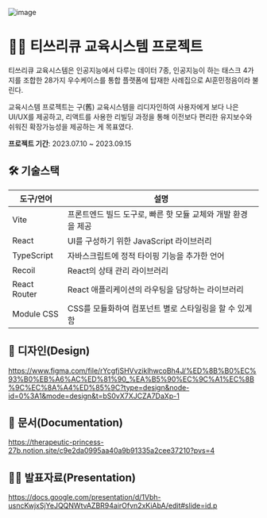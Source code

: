 ![image](https://github.com/rlawlsdn263/education-system/assets/79128016/cbae18a4-754b-4113-89de-4bad9d9a6567)

<h1>👨‍🏫 티쓰리큐 교육시스템 프로젝트</h1>
<p>티쓰리큐 교육시스템은 인공지능에서 다루는 데이터 7종, 인공지능이 하는 태스크 4가지를 조합한 28가지 우수케이스를 통합 플랫폼에 탑재한 사례집으로 AI훈민정음이라 불린다.</p>
<p>교육시스템 프로젝트는 구(舊) 교육시스템을 리디자인하여 사용자에게 보다 나은 UI/UX를 제공하고, 리액트를 사용한 리빌딩 과정을 통해 이전보다 편리한 유지보수와 쉬워진 확장가능성을 제공하는 게 목표였다.</p>
<p><strong>프로젝트 기간</strong>: 2023.07.10 ~ 2023.09.15</p>

## 🛠 기술스택

| 도구/언어 | 설명 |
| --- | --- |
| Vite | 프론트엔드 빌드 도구로, 빠른 핫 모듈 교체와 개발 환경을 제공 |
| React | UI를 구성하기 위한 JavaScript 라이브러리 |
| TypeScript | 자바스크립트에 정적 타이핑 기능을 추가한 언어 |
| Recoil | React의 상태 관리 라이브러리 |
| React Router | React 애플리케이션의 라우팅을 담당하는 라이브러리 |
| Module CSS | CSS를 모듈화하여 컴포넌트 별로 스타일링을 할 수 있게 함 |

## 🎨 디자인(Design)

https://www.figma.com/file/rYcgfjSHVvziklhwcoBh4J/%ED%8B%B0%EC%93%B0%EB%A6%AC%ED%81%90_%EA%B5%90%EC%9C%A1%EC%8B%9C%EC%8A%A4%ED%85%9C?type=design&node-id=0%3A1&mode=design&t=bS0vX7XJCZA7DaXp-1

## 📄 문서(Documentation)

https://therapeutic-princess-27b.notion.site/c9e2da0995aa40a9b91335a2cee37210?pvs=4

## 🙋‍♂️ 발표자료(Presentation)

https://docs.google.com/presentation/d/1Vbh-usncKwjxSjYeJQQNWtvAZBR94airOfvn2xKiAbA/edit#slide=id.p
